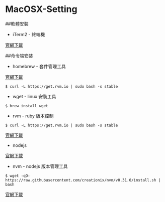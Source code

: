 # MacOSX-Setting

##軟體安裝

+ iTerm2 - 終端機 

[官網下載](https://www.iterm2.com/)


##命令端安裝

+ homebrew - 套件管理工具

[官網下載](http://brew.sh/index_zh-tw.html)

```
$ curl -L https://get.rvm.io | sudo bash -s stable
```

+ wget - linux 安裝工具

```
$ brew install wget
```

+ rvm - ruby 版本控制

```
$ curl -L https://get.rvm.io | sudo bash -s stable
```

[官網下載](https://rvm.io/)

+ nodejs

[官網下載](https://nodejs.org/en/)

+ nvm - nodejs 版本管理工具

```
$ wget -qO- https://raw.githubusercontent.com/creationix/nvm/v0.31.0/install.sh | bash
```

[官網下載](https://github.com/creationix/nvm)





